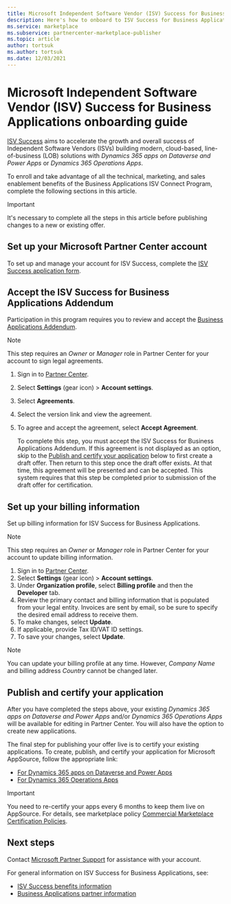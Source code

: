 ```yaml
---
title: Microsoft Independent Software Vendor (ISV) Success for Business Applications onboarding guide
description: Here's how to onboard to ISV Success for Business Applications
ms.service: marketplace
ms.subservice: partnercenter-marketplace-publisher
ms.topic: article
author: tortsuk
ms.author: tortsuk
ms.date: 12/03/2021
---
```


# Microsoft Independent Software Vendor (ISV) Success for Business Applications onboarding guide

[ISV Success](https://partner.microsoft.com/solutions/business-applications/isv-overview) aims to accelerate the growth and overall success of Independent Software Vendors (ISVs) building modern, cloud-based, line-of-business (LOB) solutions with _Dynamics 365 apps on Dataverse and Power Apps_ or _Dynamics 365 Operations Apps_.

To enroll and take advantage of all the technical, marketing, and sales enablement benefits of the Business Applications ISV Connect Program, complete the following sections in this article.

> [!IMPORTANT]
> It's necessary to complete all the steps in this article before publishing changes to a new or existing offer.

## Set up your Microsoft Partner Center account

To set up and manage your account for ISV Success, complete the [ISV Success application form](https://www.microsoft.com/en-us/isv/success-program-application). 

## Accept the ISV Success for Business Applications Addendum

Participation in this program requires you to review and accept the [Business Applications Addendum](https://aka.ms/bizappsisvaddendum).

> [!NOTE]
> This step requires an *Owner* or *Manager* role in Partner Center for your account to sign legal agreements.

1. Sign in to [Partner Center](https://go.microsoft.com/fwlink/?linkid=2165507).
1. Select **Settings** (gear icon) > **Account settings**.
1. Select **Agreements**.
1. Select the version link and view the agreement.
1. To agree and accept the agreement, select **Accept Agreement**.

    To complete this step, you must accept the ISV Success for Business Applications Addendum. If this agreement is not displayed as an option, skip to the [Publish and certify your application](#publish-and-certify-your-application) below to first create a draft offer. Then return to this step once the draft offer exists. At that time, this agreement will be presented and can be accepted. This system requires that this step be completed prior to submission of the draft offer for certification.

## Set up your billing information

Set up billing information for ISV Success for Business Applications.

> [!NOTE]
> This step requires an *Owner* or *Manager* role in Partner Center for your account to update billing information.

1. Sign in to [Partner Center](https://go.microsoft.com/fwlink/?linkid=2165507).
1. Select **Settings** (gear icon) > **Account settings**.
1. Under **Organization profile**, select **Billing profile** and then the **Developer** tab.
1. Review the primary contact and billing information that is populated from your legal entity. Invoices are sent by email, so be sure to specify the desired email address to receive them.
1. To make changes, select **Update**.
1. If applicable, provide Tax ID/VAT ID settings.
1. To save your changes, select **Update**.

> [!NOTE]
> You can update your billing profile at any time. However, *Company Name* and billing address *Country* cannot be changed later.

## Publish and certify your application

After you have completed the steps above, your existing _Dynamics 365 apps on Dataverse and Power Apps_ and/or _Dynamics 365 Operations Apps_ will be available for editing in Partner Center. You will also have the option to create new applications.

The final step for publishing your offer live is to certify your existing applications. To create, publish, and certify your application for Microsoft AppSource, follow the appropriate link:

- [For Dynamics 365 apps on Dataverse and Power Apps](/powerapps/developer/common-data-service/publish-app-appsource)
- [For Dynamics 365 Operations Apps](/dynamics365/fin-ops-core/dev-itpro/lcs-solutions/lcs-solutions-app-source)

> [!IMPORTANT]
> You need to re-certify your apps every 6 months to keep them live on AppSource. For details, see marketplace policy [Commercial Marketplace Certification Policies](/legal/marketplace/certification-policies).

## Next steps

Contact [Microsoft Partner Support](https://go.microsoft.com/fwlink/?linkid=2165533) for assistance with your account. 

For general information on ISV Success for Business Applications, see:

- [ISV Success benefits information](https://www.microsoft.com/isv/program-benefits)
- [Business Applications partner information](https://aka.ms/bizappsisvWeb)
